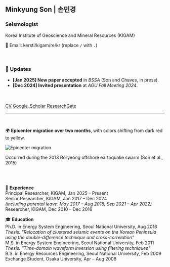 ## Minkyung Son | 손민경
### Seismologist
Korea Institute of Geoscience and Mineral Resources (KIGAM)  

📧 Email: kersti/kigam/re/kr (replace `/` with `.`)  
<br><br>

### 📢 Updates
- **[Jan 2025] New paper accepted** in *BSSA* (Son and Chaves, in press).
- **[Dec 2024] Invited presentation** at *AGU Fall Meeting 2024*.
<br><br><br>

[CV](http://)
[Google_Scholar](https://scholar.google.com/citations?user=3ssY-5gAAAAJ&hl=en)
[ResearchGate](https://www.researchgate.net/profile/Minkyung-Son?ev=hdr_xprf)
<br>


---
<br>
<!--<details open>
  <summary><u>2013 Boryeong offshore earthquake sequence</u></summary> -->

🌍 **Epicenter migration over two months**, 
with colors shifting from dark red to yellow. 

  ![Epicenter migration](https://static-content.springer.com/esm/art%3A10.1007%2Fs12303-014-0038-2/MediaObjects/12303_2014_38_MOESM1_ESM.gif)

Occurred during the 2013 Boryeong offshore earthquake swarm (Son et al., 2015)<br>  
<!--</details>-->


<!--<details open>
  <summary><u>Experience & Education</u></summary>-->
<br>

<!--<details open>
  <summary><u>Experience & Education</u></summary>-->
<br>

💼 **Experience**  
Principal Researcher, KIGAM, Jan 2025 – Present  
Senior Researcher, KIGAM, Jan 2017 – Dec 2024  
  *(including parental leave: May 2017 – Aug 2018, Sep 2021 – Apr 2022)*  
Researcher, KIGAM, Dec 2010 – Dec 2016  

🎓 **Education**  
Ph.D. in Energy System Engineering, Seoul National University, Aug 2016  
  *Thesis: "Relocation of clustered seismic events on the Korean Peninsula using the double-difference technique and cross-correlation"*  
M.S. in Energy System Engineering, Seoul National University, Feb 2011  
  *Thesis: "Time-domain waveform inversion using filtering techniques"*  
B.S. in Energy Resources Engineering, Seoul National University, Feb 2009  
Exchange Student, Osaka University, Apr – Aug 2008   

<!--</details>-->
<br><br><br>






